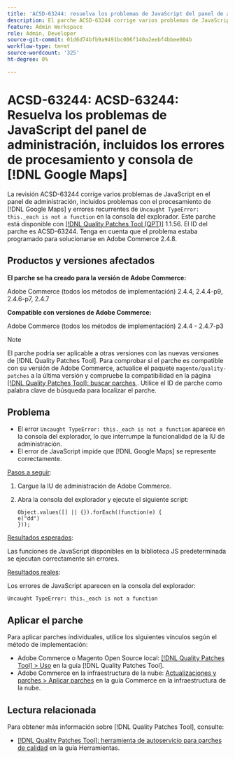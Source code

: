 ```yaml
---
title: 'ACSD-63244: resuelva los problemas de JavaScript del panel de administración, incluidos  [!DNL Google Maps] errores de procesamiento y consola'
description: El parche ACSD-63244 corrige varios problemas de JavaScript en el panel de administración, incluidos problemas con el procesamiento  [!DNL Google Maps] y el error de tipo no capturado recurrente._each no es un error de function en la consola del navegador.
feature: Admin Workspace
role: Admin, Developer
source-git-commit: 01d6d74bfb9a9491bc006f140a2eebf4bbee004b
workflow-type: tm+mt
source-wordcount: '325'
ht-degree: 0%

---
```


# ACSD-63244: ACSD-63244: Resuelva los problemas de JavaScript del panel de administración, incluidos los errores de procesamiento y consola de [!DNL Google Maps]

La revisión ACSD-63244 corrige varios problemas de JavaScript en el panel de administración, incluidos problemas con el procesamiento de [!DNL Google Maps] y errores recurrentes de `Uncaught TypeError: this._each is not a function` en la consola del explorador. Este parche está disponible con [[!DNL Quality Patches Tool (QPT)]](/help/tools/quality-patches-tool/quality-patches-tool-to-self-serve-quality-patches.md) 1.1.56. El ID del parche es ACSD-63244. Tenga en cuenta que el problema estaba programado para solucionarse en Adobe Commerce 2.4.8.

## Productos y versiones afectados

**El parche se ha creado para la versión de Adobe Commerce:**

Adobe Commerce (todos los métodos de implementación) 2.4.4, 2.4.4-p9, 2.4.6-p7, 2.4.7

**Compatible con versiones de Adobe Commerce:**

Adobe Commerce (todos los métodos de implementación) 2.4.4 - 2.4.7-p3

>[!NOTE]
>
>El parche podría ser aplicable a otras versiones con las nuevas versiones de [!DNL Quality Patches Tool]. Para comprobar si el parche es compatible con su versión de Adobe Commerce, actualice el paquete `magento/quality-patches` a la última versión y compruebe la compatibilidad en la página [[!DNL Quality Patches Tool]: buscar parches ](https://experienceleague.adobe.com/tools/commerce-quality-patches/index.html). Utilice el ID de parche como palabra clave de búsqueda para localizar el parche.

## Problema

* El error `Uncaught TypeError: this._each is not a function` aparece en la consola del explorador, lo que interrumpe la funcionalidad de la IU de administración.
* El error de JavaScript impide que [!DNL Google Maps] se represente correctamente.

<u>Pasos a seguir</u>:

1. Cargue la IU de administración de Adobe Commerce.
1. Abra la consola del explorador y ejecute el siguiente script:

   ```
   Object.values([] || {}).forEach((function(e) {  
   e("dd")  
   }));  
   ```

<u>Resultados esperados</u>:

Las funciones de JavaScript disponibles en la biblioteca JS predeterminada se ejecutan correctamente sin errores.

<u>Resultados reales</u>:

Los errores de JavaScript aparecen en la consola del explorador:

```
Uncaught TypeError: this._each is not a function
```

## Aplicar el parche

Para aplicar parches individuales, utilice los siguientes vínculos según el método de implementación:

* Adobe Commerce o Magento Open Source local: [[!DNL Quality Patches Tool] > Uso](/help/tools/quality-patches-tool/usage.md) en la guía [!DNL Quality Patches Tool].
* Adobe Commerce en la infraestructura de la nube: [Actualizaciones y parches > Aplicar parches](https://experienceleague.adobe.com/docs/commerce-cloud-service/user-guide/develop/upgrade/apply-patches.html) en la guía Commerce en la infraestructura de la nube.

## Lectura relacionada

Para obtener más información sobre [!DNL Quality Patches Tool], consulte:

* [[!DNL Quality Patches Tool]: herramienta de autoservicio para parches de calidad](/help/tools/quality-patches-tool/quality-patches-tool-to-self-serve-quality-patches.md) en la guía Herramientas.
